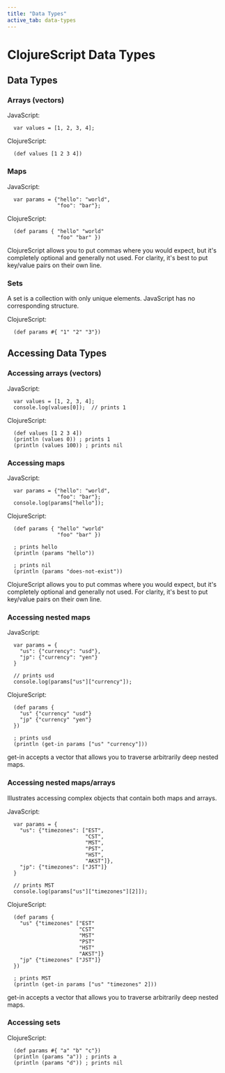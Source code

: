 ```yaml
---
title: "Data Types"
active_tab: data-types
---
```

# ClojureScript Data Types

## Data Types

### Arrays (vectors)

JavaScript:

```
  var values = [1, 2, 3, 4];
```

ClojureScript:

```
  (def values [1 2 3 4])
```

### Maps 

JavaScript:

```
  var params = {"hello": "world",
                "foo": "bar"};
```

ClojureScript:

```
  (def params { "hello" "world" 
                "foo" "bar" })
```

ClojureScript allows you to put commas where you would expect, but it's completely
optional and generally not used.  For clarity, it's best to put key/value pairs on their
own line.

### Sets 

A set is a collection with only unique elements.  JavaScript has no corresponding structure.

ClojureScript:

```
  (def params #{ "1" "2" "3"}) 
```

## Accessing Data Types

### Accessing arrays (vectors)

JavaScript:

```
  var values = [1, 2, 3, 4];
  console.log(values[0]);  // prints 1
```

ClojureScript:

```
  (def values [1 2 3 4])
  (println (values 0)) ; prints 1
  (println (values 100)) ; prints nil
```

### Accessing maps 

JavaScript:

```
  var params = {"hello": "world",
                "foo": "bar"};
  console.log(params["hello"]);
```

ClojureScript:

```
  (def params { "hello" "world" 
                "foo" "bar" })

  ; prints hello                
  (println (params "hello")) 
  
  ; prints nil
  (println (params "does-not-exist"))                 
```

ClojureScript allows you to put commas where you would expect, but it's completely
optional and generally not used.  For clarity, it's best to put key/value pairs on their
own line.

### Accessing nested maps 

JavaScript:

```
  var params = {
    "us": {"currency": "usd"},
    "jp": {"currency": "yen"}
  }
     
  // prints usd
  console.log(params["us"]["currency"]); 
```

ClojureScript:

```
  (def params {
    "us" {"currency" "usd"}
    "jp" {"currency" "yen"}
  })

  ; prints usd
  (println (get-in params ["us" "currency"])) 
```

get-in accepts a vector that allows you to traverse arbitrarily deep nested maps. 

### Accessing nested maps/arrays 

Illustrates accessing complex objects that contain both maps and arrays.

JavaScript:

```
  var params = {
    "us": {"timezones": ["EST", 
                         "CST", 
                         "MST", 
                         "PST", 
                         "HST", 
                         "AKST"]},
    "jp": {"timezones": ["JST"]}
  }
     
  // prints MST     
  console.log(params["us"]["timezones"][2]]); 
```

ClojureScript:

```
  (def params {
    "us" {"timezones" ["EST" 
                       "CST" 
                       "MST" 
                       "PST" 
                       "HST" 
                       "AKST"]}
    "jp" {"timezones" ["JST"]}
  })

  ; prints MST
  (println (get-in params ["us" "timezones" 2])) 
```

get-in accepts a vector that allows you to traverse arbitrarily deep nested maps. 

### Accessing sets 

ClojureScript:

```
  (def params #{ "a" "b" "c"})
  (println (params "a")) ; prints a
  (println (params "d")) ; prints nil
```







